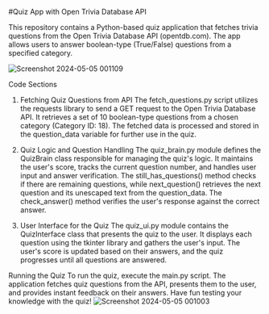 #Quiz App with Open Trivia Database API

This repository contains a Python-based quiz application that fetches trivia questions from the Open Trivia Database API (opentdb.com). The app allows users to answer boolean-type (True/False) questions from a specified category.

![Screenshot 2024-05-05 001109](https://github.com/shanshee/Quizzler_App/assets/135793255/1eec0b29-7250-4595-a2f5-57773cf0c47d)

Code Sections
1. Fetching Quiz Questions from API
The fetch_questions.py script utilizes the requests library to send a GET request to the Open Trivia Database API. It retrieves a set of 10 boolean-type questions from a chosen category (Category ID: 18). The fetched data is processed and stored in the question_data variable for further use in the quiz.

2. Quiz Logic and Question Handling
The quiz_brain.py module defines the QuizBrain class responsible for managing the quiz's logic. It maintains the user's score, tracks the current question number, and handles user input and answer verification. The still_has_questions() method checks if there are remaining questions, while next_question() retrieves the next question and its unescaped text from the question_data. The check_answer() method verifies the user's response against the correct answer.

3. User Interface for the Quiz
The quiz_ui.py module contains the QuizInterface class that presents the quiz to the user. It displays each question using the tkinter library and gathers the user's input. The user's score is updated based on their answers, and the quiz progresses until all questions are answered.

Running the Quiz
To run the quiz, execute the main.py script. The application fetches quiz questions from the API, presents them to the user, and provides instant feedback on their answers. Have fun testing your knowledge with the quiz!
![Screenshot 2024-05-05 001003](https://github.com/shanshee/Quizzler_App/assets/135793255/83bfb49a-e073-45fe-8f90-14e99bb1e265)

